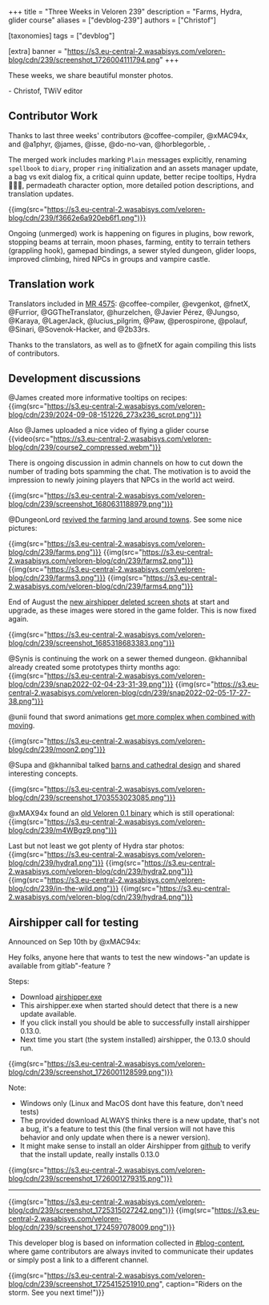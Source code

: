 +++
title = "Three Weeks in Veloren 239"
description = "Farms, Hydra, glider course"
aliases = ["devblog-239"]
authors = ["Christof"]

[taxonomies]
tags = ["devblog"]

[extra]
banner = "https://s3.eu-central-2.wasabisys.com/veloren-blog/cdn/239/screenshot_1726004111794.png"
+++

These weeks, we share beautiful monster photos.

\- Christof, TWiV editor

## Contributor Work

Thanks to last three weeks' contributors @coffee-compiler, @xMAC94x, and @a1phyr, @james, @isse, @do-no-van, @horblegorble, .

The merged work includes marking `Plain` messages explicitly,
renaming `spellbook` to `diary`, proper `ring` initialization and
an assets manager update, a bag vs exit dialog fix, a critical quinn update,
better recipe tooltips, Hydra 🐲🐲🐲, permadeath character option,
more detailed potion descriptions, and translation updates.

{{img(src="https://s3.eu-central-2.wasabisys.com/veloren-blog/cdn/239/f3662e6a920eb6f1.png")}}

Ongoing (unmerged) work is happening on figures in plugins, bow rework,
stopping beams at terrain, moon phases, farming,
entity to terrain tethers (grappling hook), gamepad bindings,
a sewer styled dungeon, glider loops, improved climbing, hired NPCs in groups
and vampire castle.

## Translation work

Translators included in [MR 4575](https://gitlab.com/veloren/veloren/-/merge_requests/4575):
@coffee-compiler, @evgenkot, @fnetX, @Furrior, @GGTheTranslator, @hurzelchen, @Javier Pérez,
@Jungso, @Karaya, @LagerJack, @lucius_pilgrim, @Paw, @perospirone, @polauf, @Sinari,
@Sovenok-Hacker, and @2b33rs.

Thanks to the translators, as well as to @fnetX for again compiling this lists of contributors.

## Development discussions

@James created more informative tooltips on recipes: {{img(src="https://s3.eu-central-2.wasabisys.com/veloren-blog/cdn/239/2024-09-08-151226_273x236_scrot.png")}}

Also @James uploaded a nice video of flying a glider course
{{video(src="https://s3.eu-central-2.wasabisys.com/veloren-blog/cdn/239/course2_compressed.webm")}}

There is ongoing discussion in admin channels on how to cut down the number of trading bots spamming the chat. The motivation is to
avoid the impression to newly joining players that NPCs in the world act weird.

{{img(src="https://s3.eu-central-2.wasabisys.com/veloren-blog/cdn/239/screenshot_1680631188979.png")}}

@DungeonLord [revived the farming land around towns](https://discord.com/channels/449602562165833758/851517587337773056/1279524018478907463). See some nice pictures:

{{img(src="https://s3.eu-central-2.wasabisys.com/veloren-blog/cdn/239/farms.png")}}
{{img(src="https://s3.eu-central-2.wasabisys.com/veloren-blog/cdn/239/farms2.png")}}
{{img(src="https://s3.eu-central-2.wasabisys.com/veloren-blog/cdn/239/farms3.png")}}
{{img(src="https://s3.eu-central-2.wasabisys.com/veloren-blog/cdn/239/farms4.png")}}

End of August the [new airshipper deleted screen shots](https://discord.com/channels/449602562165833758/1279422925988036638/1279422931801210973) at start and upgrade, as these images were
stored in the game folder. This is now fixed again.

{{img(src="https://s3.eu-central-2.wasabisys.com/veloren-blog/cdn/239/screenshot_1685318683383.png")}}

@Synis is continuing the work on a sewer themed dungeon. @khannibal already created some prototypes
thirty months ago:
{{img(src="https://s3.eu-central-2.wasabisys.com/veloren-blog/cdn/239/snap2022-02-04-23-31-39.png")}}
{{img(src="https://s3.eu-central-2.wasabisys.com/veloren-blog/cdn/239/snap2022-02-05-17-27-38.png")}}

@unii found that sword animations [get more complex when combined with moving](https://discord.com/channels/449602562165833758/450065020878061600/1280655735033954346).

{{img(src="https://s3.eu-central-2.wasabisys.com/veloren-blog/cdn/239/moon2.png")}}

@Supa and @khannibal talked [barns and cathedral design](https://discord.com/channels/449602562165833758/450039871650660374/1283971671447044117) and shared interesting concepts.

{{img(src="https://s3.eu-central-2.wasabisys.com/veloren-blog/cdn/239/screenshot_1703553023085.png")}}

@xMAX94x found an [old Veloren 0.1 binary](https://discord.com/channels/449602562165833758/523568428905398283/1284956906544300032) which is still operational:
{{img(src="https://s3.eu-central-2.wasabisys.com/veloren-blog/cdn/239/m4WBgz9.png")}}

Last but not least we got plenty of Hydra star photos:
{{img(src="https://s3.eu-central-2.wasabisys.com/veloren-blog/cdn/239/hydra1.png")}}
{{img(src="https://s3.eu-central-2.wasabisys.com/veloren-blog/cdn/239/hydra2.png")}}
{{img(src="https://s3.eu-central-2.wasabisys.com/veloren-blog/cdn/239/in-the-wild.png")}}
{{img(src="https://s3.eu-central-2.wasabisys.com/veloren-blog/cdn/239/hydra4.png")}}

## Airshipper call for testing

Announced on Sep 10th by @xMAC94x:

Hey folks, anyone here that wants to test the new windows-"an update is available from gitlab"-feature ?

Steps:

- Download [airshipper.exe](https://gitlab.com/veloren/airshipper/-/jobs/7786807218/artifacts/browse)
- This airshipper.exe when started should detect that there is a new update available.
- If you click install you should be able to successfully install airshipper 0.13.0.
- Next time you start (the system installed) airshipper, the 0.13.0 should run.

{{img(src="https://s3.eu-central-2.wasabisys.com/veloren-blog/cdn/239/screenshot_1726001128599.png")}}

Note:

- Windows only (Linux and MacOS dont have this feature, don't need tests)
- The provided download ALWAYS thinks there is a new update, that's not a bug, it's a feature to test this (the final version will not have this behavior and only update when there is a newer version).
- It might make sense to install an older Airshipper from [github](https://github.com/veloren/Airshipper/releases) to verify that the install update, really installs 0.13.0

{{img(src="https://s3.eu-central-2.wasabisys.com/veloren-blog/cdn/239/screenshot_1726001279315.png")}}

----

{{img(src="https://s3.eu-central-2.wasabisys.com/veloren-blog/cdn/239/screenshot_1725315027242.png")}}
{{img(src="https://s3.eu-central-2.wasabisys.com/veloren-blog/cdn/239/screenshot_1724597078009.png")}}

This developer blog is based on information collected in [#blog-content](https://discord.com/channels/449602562165833758/597826574095613962),
where game contributors are always invited to communicate their updates
or simply post a link to a different channel.

{{img(src="https://s3.eu-central-2.wasabisys.com/veloren-blog/cdn/239/screenshot_1725415251910.png", caption="Riders on the storm. See you next time!")}}
